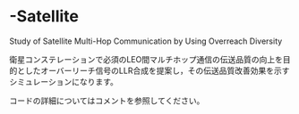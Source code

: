 # -Satellite
Study of Satellite Multi-Hop Communication by Using Overreach Diversity

衛星コンステレーションで必須のLEO間マルチホップ通信の伝送品質の向上を目的としたオーバーリーチ信号のLLR合成を提案し，その伝送品質改善効果を示すシミュレーションになります。

コードの詳細についてはコメントを参照してください。

